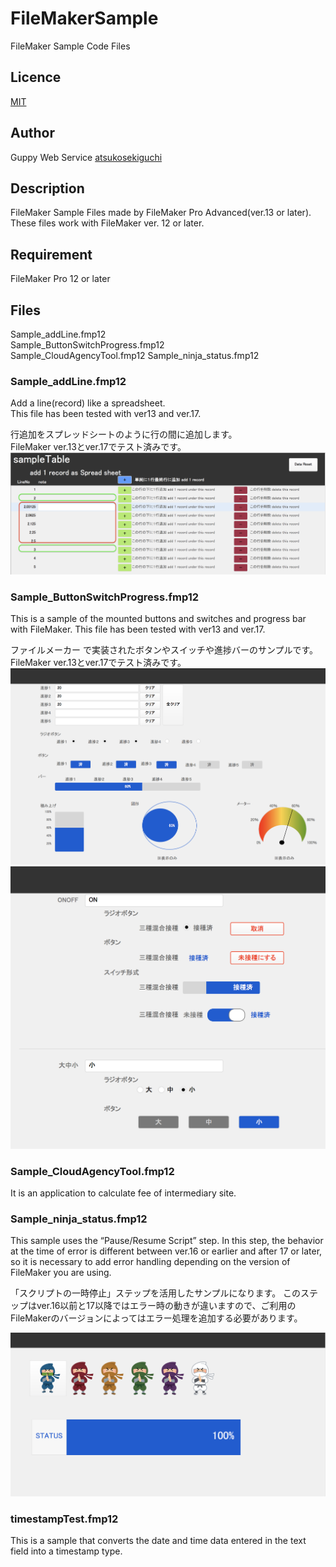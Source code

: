 # FileMakerSample
FileMaker Sample Code Files

## Licence
[MIT](https://github.com/atsukosekiguchi/FileMakerSample/blob/master/LICENSE)
## Author
Guppy Web Service [atsukosekiguchi](https://github.com/atsukosekiguchi)

## Description
FileMaker Sample Files made by FileMaker Pro Advanced(ver.13 or later).  
These files work with FileMaker ver. 12 or later.

## Requirement
FileMaker Pro 12 or later

## Files
Sample_addLine.fmp12  
Sample_ButtonSwitchProgress.fmp12  
Sample_CloudAgencyTool.fmp12
Sample_ninja_status.fmp12

### Sample_addLine.fmp12
Add a line(record) like a spreadsheet.  
This file has been tested with ver13 and ver.17.  
  
行追加をスプレッドシートのように行の間に追加します。  
FileMaker ver.13とver.17でテスト済みです。  
![image](./images/addLineSampleImage.png)


### Sample_ButtonSwitchProgress.fmp12
This is a sample of the mounted buttons and switches and progress bar with FileMaker.
This file has been tested with ver13 and ver.17.

ファイルメーカー で実装されたボタンやスイッチや進捗バーのサンプルです。
FileMaker ver.13とver.17でテスト済みです。
![image](./images/buttonswitchprogress1.png)
![image](./images/buttonswitchprogress2.png)

### Sample_CloudAgencyTool.fmp12
It is an application to calculate fee of intermediary site.

### Sample_ninja_status.fmp12
This sample uses the “Pause/Resume Script” step.
In this step, the behavior at the time of error is different between ver.16 or earlier and after 17 or later, so it is necessary to add error handling depending on the version of FileMaker you are using.

「スクリプトの一時停止」ステップを活用したサンプルになります。
このステップはver.16以前と17以降ではエラー時の動きが違いますので、ご利用のFileMakerのバージョンによってはエラー処理を追加する必要があります。

![image](./images/ninja_statusImage.png)


### timestampTest.fmp12
This is a sample that converts the date and time data entered in the text field into a timestamp type.
